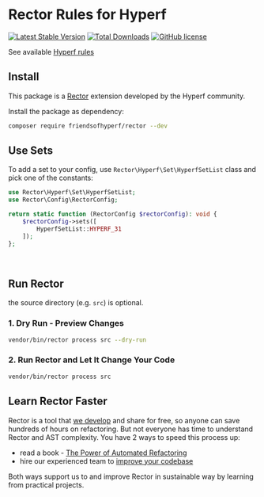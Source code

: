 # Rector Rules for Hyperf

[![Latest Stable Version](https://poser.pugx.org/friendsofhyperf/rector/version.png)](https://packagist.org/packages/friendsofhyperf/rector)
[![Total Downloads](https://poser.pugx.org/friendsofhyperf/rector/d/total.png)](https://packagist.org/packages/friendsofhyperf/rector)
[![GitHub license](https://img.shields.io/github/license/friendsofhyperf/rector)](https://github.com/friendsofhyperf/rector)

See available [Hyperf rules](/docs/rector_rules_overview.md)

## Install

This package is a [Rector](https://github.com/rectorphp/rector) extension developed by the Hyperf community.

Install the package as dependency:

```bash
composer require friendsofhyperf/rector --dev
```

## Use Sets

To add a set to your config, use `Rector\Hyperf\Set\HyperfSetList` class and pick one of the constants:

```php
use Rector\Hyperf\Set\HyperfSetList;
use Rector\Config\RectorConfig;

return static function (RectorConfig $rectorConfig): void {
    $rectorConfig->sets([
        HyperfSetList::HYPERF_31
    ]);
};
```

<br>

## Run Rector

the source directory (e.g. `src`) is optional.

### 1. Dry Run - Preview Changes

```bash
vendor/bin/rector process src --dry-run
```

### 2. Run Rector and Let It Change Your Code

```bash
vendor/bin/rector process src
```

## Learn Rector Faster

Rector is a tool that [we develop](https://getrector.org/) and share for free, so anyone can save hundreds of hours on refactoring. But not everyone has time to understand Rector and AST complexity. You have 2 ways to speed this process up:

* read a book - <a href="https://leanpub.com/rector-the-power-of-automated-refactoring">The Power of Automated Refactoring</a>
* hire our experienced team to <a href="https://getrector.org/contact">improve your codebase</a>

Both ways support us to and improve Rector in sustainable way by learning from practical projects.
